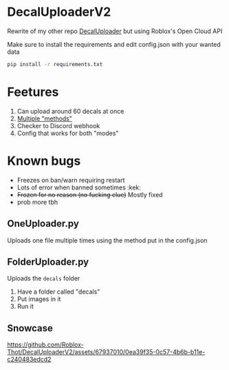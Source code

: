 # DecalUploaderV2
Rewrite of my other repo [DecalUploader](https://github.com/Roblox-Thot/DecalUploader) but using Roblox's Open Cloud API

Make sure to install the requirements and edit config.json with your wanted data

```cmd
pip install -r requirements.txt
```

# Feetures
1. Can upload around 60 decals at once
2. [Multiple "methods"](https://github.com/Roblox-Thot/DecalUploaderV2/wiki/Methods)
3. Checker to Discord webhook
4. Config that works for both "modes"

# Known bugs
* Freezes on ban/warn requiring restart
* Lots of error when banned sometimes :kek:
* ~~Frozen for no reason (no fucking clue)~~ Mostly fixed
* prob more tbh

## OneUploader.py
Uploads one file multiple times using the method put in the config.json

## FolderUploader.py
Uploads the `decals` folder
1. Have a folder called "decals"
2. Put images in it
3. Run it

##

## Snowcase
https://github.com/Roblox-Thot/DecalUploaderV2/assets/67937010/0ea39f35-0c57-4b6b-b11e-c240483edcd2

<!--
this sucks at times tbf
-->